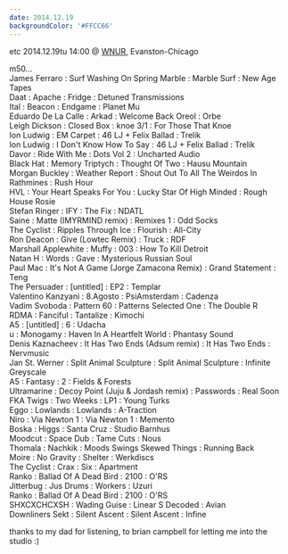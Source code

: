```yaml
---
date: 2014.12.19
backgroundColor: '#FFCC66'
---
```


etc 2014.12.19tu 14:00 @ [WNUR](http://www.wnur.org/), Evanston-Chicago  

m50...  
James Ferraro : Surf Washing On Spring Marble : Marble Surf : New Age Tapes  
Daat : Apache : Fridge : Detuned Transmissions  
Ital : Beacon : Endgame : Planet Mu  
Eduardo De La Calle : Arkad : Welcome Back Oreol : Orbe  
Leigh Dickson : Closed Box : knoe 3/1 : For Those That Knoe  
Ion Ludwig : EM Carpet : 46 LJ + Felix Ballad : Trelik  
Ion Ludwig : I Don't Know How To Say : 46 LJ + Felix Ballad : Trelik  
Davor : Ride With Me : Dots Vol 2 : Uncharted Audio  
Black Hat : Memory Triptych : Thought Of Two : Hausu Mountain  
Morgan Buckley : Weather Report : Shout Out To All The Weirdos In Rathmines : Rush Hour  
HVL : Your Heart Speaks For You : Lucky Star Of High Minded : Rough House Rosie  
Stefan Ringer : IFY : The Fix : NDATL  
Saine : Matte (IMYRMIND remix) : Remixes 1 : Odd Socks  
The Cyclist : Ripples Through Ice : Flourish : All-City  
Ron Deacon : Give (Lowtec Remix) : Truck : RDF  
Marshall Applewhite : Muffy : 003 : How To Kill Detroit  
Natan H : Words : Gave : Mysterious Russian Soul  
Paul Mac : It's Not A Game (Jorge Zamacona Remix) : Grand Statement : Teng  
The Persuader : \[untitled\] : EP2 : Templar  
Valentino Kanzyani : 8.Agosto : PsiAmsterdam : Cadenza  
Vadim Svoboda : Pattern 60 : Patterns Selected One : The Double R  
RDMA : Fanciful : Tantalize : Kimochi  
A5 : \[untitled\] : 6 : Udacha  
u : Monogamy : Haven In A Heartfelt World : Phantasy Sound  
Denis Kaznacheev : It Has Two Ends (Adsum remix) : It Has Two Ends : Nervmusic  
Jan St. Werner : Split Animal Sculpture : Split Animal Sculpture : Infinite Greyscale  
A5 : Fantasy : 2 : Fields & Forests  
Ultramarine : Decoy Point (Juju & Jordash remix) : Passwords : Real Soon  
FKA Twigs : Two Weeks : LP1 : Young Turks  
Eggo : Lowlands : Lowlands : A-Traction  
Niro : Via Newton 1 : Via Newton 1 : Memento  
Boska : Higgs : Santa Cruz : Studio Barnhus  
Moodcut : Space Dub : Tame Cuts : Nous  
Thomala : Nachkik : Moods Swings Skewed Things : Running Back  
Moire : No Gravity : Shelter : Werkdiscs  
The Cyclist : Crax : Six : Apartment  
Ranko : Ballad Of A Dead Bird : 2100 : O'RS  
Jitterbug : Jus Drums : Workers : Uzuri  
Ranko : Ballad Of A Dead Bird : 2100 : O'RS  
SHXCXCHCXSH : Wading Guise : Linear S Decoded : Avian  
Downliners Sekt : Silent Ascent : Silent Ascent : Infine  

thanks to my dad for listening, to brian campbell for letting me into the studio :)
